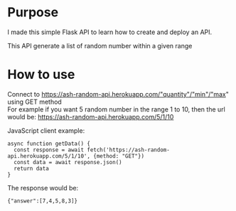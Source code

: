 # Purpose
I made this simple Flask API to learn how to create and deploy an API.

This API generate a list of random number within a given range

# How to use
Connect to https://ash-random-api.herokuapp.com/"quantity"/"min"/"max" using GET method  <br />
For example if you want 5 random number in the range 1 to 10, then the url would be: https://ash-random-api.herokuapp.com/5/1/10

JavaScript client example:
```
async function getData() {
  const response = await fetch('https://ash-random-api.herokuapp.com/5/1/10', {method: "GET"})
  const data = await response.json()
  return data
}
```
The response would be:
```
{"answer":[7,4,5,8,3]}
```
